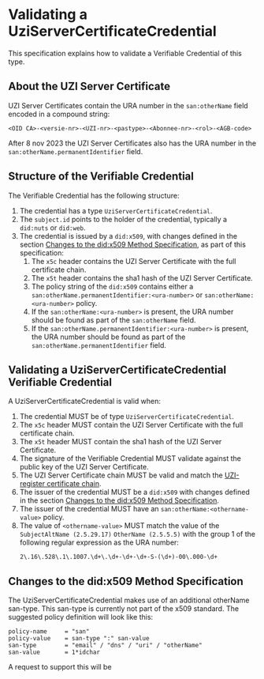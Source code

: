 # Validating a UziServerCertificateCredential

This specification explains how to validate a Verifiable Credential of this type.

## About the UZI Server Certificate
UZI Server Certificates contain the URA number in the `san:otherName` field encoded in a compound string: 
```
<OID CA>-<versie-nr>-<UZI-nr>-<pastype>-<Abonnee-nr>-<rol>-<AGB-code>
```
After 8 nov 2023 the UZI Server Certificates  also has the URA number in the `san:otherName.permanentIdentifier` field. 

## Structure of the Verifiable Credential

The Verifiable Credential has the following structure:

1. The credential has a type `UziServerCertificateCredential`.
2. The `subject.id` points to the holder of the credential, typically a `did:nuts` or `did:web`.
3. The credential is issued by a `did:x509`, with changes defined in the
   section [Changes to the did:x509 Method Specification](#changes-to-the-didx509-method-specification), as part of
   this specification:
    1. The `x5c` header contains the UZI Server Certificate with the full certificate chain.
    2. The `x5t` header contains the sha1 hash of the UZI Server Certificate.
    3. The policy string of the `did:x509` contains either a `san:otherName.permanentIdentifier:<ura-number>` or
       `san:otherName:<ura-number>` policy.
    4. If the `san:otherName:<ura-number>` is present, the URA number should be found as part of the `san:otherName`
       field.
    5. If the `san:otherName.permanentIdentifier:<ura-number>` is present, the URA number should be found as part of the
       `san:otherName.permanentIdentifier` field.

## Validating a UziServerCertificateCredential Verifiable Credential

A UziServerCertificateCredential is valid when:

1. The credential MUST be of type `UziServerCertificateCredential`.
2. The `x5c` header MUST contain the UZI Server Certificate with the full certificate chain.
3. The `x5t` header MUST contain the sha1 hash of the UZI Server Certificate.
4. The signature of the Verifiable Credential MUST validate against the public key of the UZI Server Certificate.
5. The UZI Server Certificate chain MUST be valid and match
   the [UZI-register certificate chain](https://www.zorgcsp.nl/ca-certificaten).
6. The issuer of the credential MUST be a `did:x509` with changes defined in the
   section [Changes to the did:x509 Method Specification](#changes-to-the-didx509-method-specification).
7. The issuer of the credential MUST have an `san:otherName:<othername-value>` policy.
8. The value of `<othername-value>` MUST match the value of the
   `SubjectAltName (2.5.29.17)` `OtherName (2.5.5.5)` with the group 1 of the following regular expression as the URA number:
   ```regexp
   2\.16\.528\.1\.1007.\d+\.\d+-\d+-\d+-S-(\d+)-00\.000-\d+
   ```

## Changes to the did:x509 Method Specification

The UziServerCertificateCredential makes use of an additional otherName san-type. This 
san-type is currently not part of the x509 standard. The suggested policy definition will look like this:
```
policy-name     = "san"
policy-value    = san-type ":" san-value
san-type        = "email" / "dns" / "uri" / "otherName"
san-value       = 1*idchar
```
A request to support this will be 
